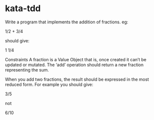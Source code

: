 # kata-tdd

Write a program that implements the addition of fractions. eg:

1/2 + 3/4

should give:

1 1/4

Constraints
A fraction is a Value Object that is, once created it can’t be updated or mutated. The ‘add’ operation should return a new fraction representing the sum.

When you add two fractions, the result should be expressed in the most reduced form. For example you should give:

3/5

not

6/10
